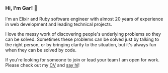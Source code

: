 ### Hi, I’m Gar! 👋

I'm an Elixir and Ruby software engineer with almost 20 years of experience in web development and leading technical projects.

I love the messy work of discovering people's underlying problems so they can be solved. Sometimes these problems can be solved just by talking to the right person, or by bringing clarity to the situation, but it's always fun when they can be solved by code.

If you're looking for someone to join or lead your team I am open for work. Please check out my [CV](https://drive.google.com/file/d/1YdigXYcgVPcHPq7Xg_U2FyKD4PJN_6hI/view?usp=sharing) and [say hi](mailto:garmorley@gmail.com)!
